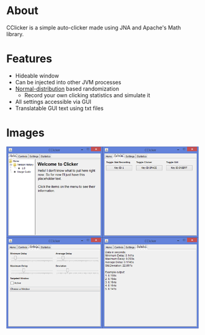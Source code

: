 # About

CClicker is a simple auto-clicker made using JNA and Apache's Math library.

# Features

* Hideable window
* Can be injected into other JVM processes
* [Normal-distribution](https://en.wikipedia.org/wiki/Normal_distribution) based randomization
  * Record your own clicking statistics and simulate it
* All settings accessible via GUI
* Translatable GUI text using txt files

# Images

![Imgur](shot.png)